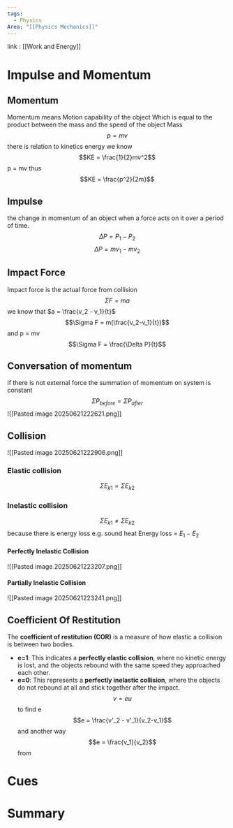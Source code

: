 ```yaml
---
tags:
  - Physics
Area: "[[Physics Mechanics]]"
---
```

link : [[Work and Energy]]
# Impulse and Momentum
## Momentum
Momentum means Motion capability of the object Which is equal to the product between the mass and the speed of the object Mass
$$p = mv$$
there is relation to kinetics energy we know
$$KE = \frac{1}{2}mv^2$$
p = mv thus
$$KE = \frac{p^2}{2m}$$
## Impulse
the change in momentum of an object when a force acts on it over a period of time. 
$$\Delta P = P_1 - P_2$$
$$\Delta P = mv_1 - mv_2$$
## Impact Force
Impact force is the actual force from collision
$$\Sigma F = ma$$
we know that $a = \frac{v_2 - v_1}{t}$ 
$$\Sigma F = m(\frac{v_2-v_1}{t})$$
and p = mv
$$\Sigma F = \frac{\Delta P}{t}$$
## Conversation of momentum
if there is not external force the summation of momentum on system is constant
$$\Sigma P_{before} = \Sigma P_{after}$$
![[Pasted image 20250621222621.png]]
## Collision
![[Pasted image 20250621222906.png]]
### Elastic collision
$$\Sigma E_{k1} = \Sigma E_{k2}$$
### Inelastic collision
$$\Sigma E_{k1} \neq \Sigma E_{k2}$$
because there is energy loss e.g. sound heat 
Energy loss = $E_1 - E_2$ 
#### Perfectly Inelastic Collision
![[Pasted image 20250621223207.png]]
#### Partially Inelastic Collision
![[Pasted image 20250621223241.png]]
## Coefficient Of Restitution
The **coefficient of restitution (COR)** is a measure of how elastic a collision is between two bodies.
- **e=1**: This indicates a **perfectly elastic collision**, where no kinetic energy is lost, and the objects rebound with the same speed they approached each other.
- **e=0**: This represents a **perfectly inelastic collision**, where the objects do not rebound at all and stick together after the impact.
$$v = eu$$
to find e
$$e = \frac{v'_2 - v'_1}{v_2-v_1}$$
and another way
$$e = \frac{v_1}{v_2}$$
from 

# Cues
# Summary
```

```